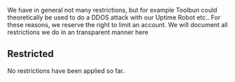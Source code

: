 We have in general not many restrictions, but for example Toolbun could theoretically be used to do a DDOS attack with our Uptime Robot etc..
For these reasons, we reserve the right to limit an account.
We will document all restrictions we do in an transparent manner here

## Restricted

No restrictions have been applied so far.
